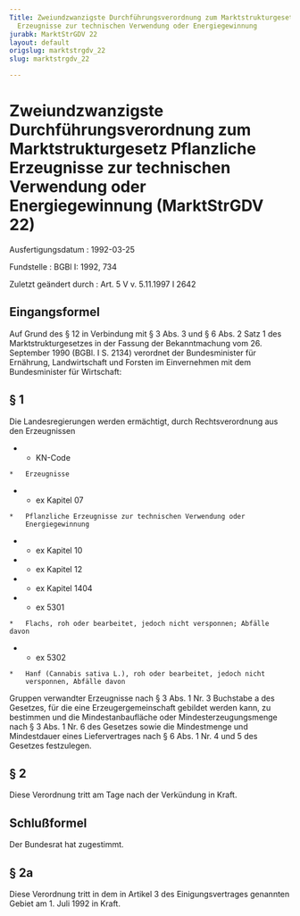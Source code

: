 ```yaml
---
Title: Zweiundzwanzigste Durchführungsverordnung zum Marktstrukturgesetz Pflanzliche
  Erzeugnisse zur technischen Verwendung oder Energiegewinnung
jurabk: MarktStrGDV 22
layout: default
origslug: marktstrgdv_22
slug: marktstrgdv_22

---
```


# Zweiundzwanzigste Durchführungsverordnung zum Marktstrukturgesetz Pflanzliche Erzeugnisse zur technischen Verwendung oder Energiegewinnung (MarktStrGDV 22)

Ausfertigungsdatum
:   1992-03-25

Fundstelle
:   BGBl I: 1992, 734

Zuletzt geändert durch
:   Art. 5 V v. 5.11.1997 I 2642

## Eingangsformel

Auf Grund des § 12 in Verbindung mit § 3 Abs. 3 und § 6 Abs. 2 Satz 1
des Marktstrukturgesetzes in der Fassung der Bekanntmachung vom 26.
September 1990 (BGBl. I S. 2134) verordnet der Bundesminister für
Ernährung, Landwirtschaft und Forsten im Einvernehmen mit dem
Bundesminister für Wirtschaft:

## § 1

Die Landesregierungen werden ermächtigt, durch Rechtsverordnung aus
den Erzeugnissen

*    *   KN-Code

    *   Erzeugnisse


*    *   ex Kapitel 07

    *   Pflanzliche Erzeugnisse zur technischen Verwendung oder
        Energiegewinnung


*    *   ex Kapitel 10


*    *   ex Kapitel 12


*    *   ex Kapitel 1404


*    *   ex 5301

    *   Flachs, roh oder bearbeitet, jedoch nicht versponnen; Abfälle davon


*    *   ex 5302

    *   Hanf (Cannabis sativa L.), roh oder bearbeitet, jedoch nicht
        versponnen, Abfälle davon



Gruppen verwandter Erzeugnisse nach § 3 Abs. 1 Nr. 3 Buchstabe a des
Gesetzes, für die eine Erzeugergemeinschaft gebildet werden kann, zu
bestimmen und die Mindestanbaufläche oder Mindesterzeugungsmenge nach
§ 3 Abs. 1 Nr. 6 des Gesetzes sowie die Mindestmenge und Mindestdauer
eines Liefervertrages nach § 6 Abs. 1 Nr. 4 und 5 des Gesetzes
festzulegen.

## § 2

Diese Verordnung tritt am Tage nach der Verkündung in Kraft.

## Schlußformel

Der Bundesrat hat zugestimmt.

## § 2a

Diese Verordnung tritt in dem in Artikel 3 des Einigungsvertrages
genannten Gebiet am 1. Juli 1992 in Kraft.

